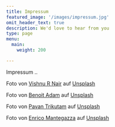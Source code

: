 ```yaml
---
title: Impressum
featured_image: '/images/impressum.jpg'
omit_header_text: true
description: We'd love to hear from you
type: page
menu:
  main:
    weight: 200

---
```



Impressum ..




Foto von <a href="https://unsplash.com/de/@vishnurnair?utm_content=creditCopyText&utm_medium=referral&utm_source=unsplash">Vishnu R Nair</a> auf <a href="https://unsplash.com/de/fotos/band-performing-on-stage-in-front-of-people-m1WZS5ye404?utm_content=creditCopyText&utm_medium=referral&utm_source=unsplash">Unsplash</a>
  
  
Foto von <a href="https://unsplash.com/de/@benoit_adam?utm_content=creditCopyText&utm_medium=referral&utm_source=unsplash">Benoit Adam</a> auf <a href="https://unsplash.com/de/fotos/eine-person-die-an-einem-keyboard-vor-einem-schlagzeug-sitzt-nTIDNLbpYPs?utm_content=creditCopyText&utm_medium=referral&utm_source=unsplash">Unsplash</a>

Foto von <a href="https://unsplash.com/de/@ptrikutam?utm_content=creditCopyText&utm_medium=referral&utm_source=unsplash">Pavan Trikutam</a> auf <a href="https://unsplash.com/de/fotos/minimalistische-fotografie-von-drei-kurbelhandys-71CjSSB83Wo?utm_content=creditCopyText&utm_medium=referral&utm_source=unsplash">Unsplash</a>
  

Foto von <a href="https://unsplash.com/de/@limpido?utm_content=creditCopyText&utm_medium=referral&utm_source=unsplash">Enrico Mantegazza</a> auf <a href="https://unsplash.com/de/fotos/weisse-oberflache-p_bcKiZDKyk?utm_content=creditCopyText&utm_medium=referral&utm_source=unsplash">Unsplash</a>
  
